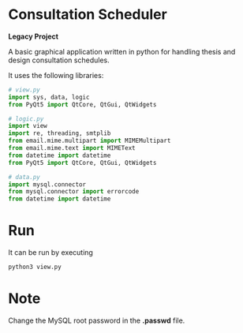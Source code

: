 # Consultation Scheduler

**Legacy Project**

A basic graphical application written in python for handling thesis and design consultation schedules.

It uses the following libraries:
```python
# view.py
import sys, data, logic
from PyQt5 import QtCore, QtGui, QtWidgets

# logic.py
import view
import re, threading, smtplib
from email.mime.multipart import MIMEMultipart
from email.mime.text import MIMEText
from datetime import datetime
from PyQt5 import QtCore, QtGui, QtWidgets

# data.py
import mysql.connector
from mysql.connector import errorcode
from datetime import datetime
```

# Run

It can be run by executing
```python
python3 view.py
```

# Note

Change the MySQL root password in the **.passwd** file.
